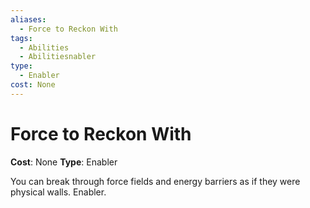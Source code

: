 ```yaml
---
aliases:
  - Force to Reckon With
tags:
  - Abilities
  - Abilitiesnabler
type:
  - Enabler
cost: None
---
```


# Force to Reckon With

**Cost**: None
**Type**: Enabler

You can break through force fields and energy barriers as if they were physical walls. Enabler.
